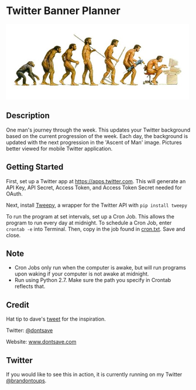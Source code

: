 # Twitter Banner Planner

![](ascent-of-man.jpg?raw=true "")

## Description 
One man's journey through the week. This updates your Twitter background based on the current progression of the week. Each day, the background is updated with the next progression in the 'Ascent of Man' image. Pictures better viewed for mobile Twitter application.

## Getting Started

First, set up a Twitter app at https://apps.twitter.com. This will generate an API Key, API Secret, Access Token, and Access Token Secret needed for OAuth.

Next, install [Tweepy](http://www.tweepy.org/), a wrapper for the Twitter API with ```pip install tweepy ```

To run the program at set intervals, set up a Cron Job. This allows the program to run every day at midnight. To schedule a Cron Job, enter ```crontab -e``` into Terminal. Then, copy in the job found in [cron.txt](cron.txt). Save and close. 

## Note

- Cron Jobs only run when the computer is awake, but will run programs upon waking if your computer is not awake at midnight. 
- Run using Python 2.7. Make sure the path you specify in Crontab reflects that. 

## Credit

Hat tip to dave's [tweet](https://twitter.com/dontsave/status/976495944224165888) for the inspiration. 

Twitter: [@dontsave](https://twitter.com/dontsave?lang=en) 

Website: www.dontsave.com

## Twitter
If you would like to see this in action, it is currently running on my Twitter [@brandontoups](https://twitter.com/brandontoups). 